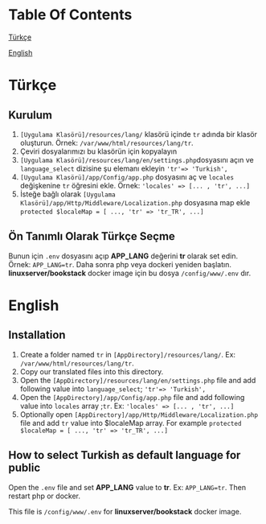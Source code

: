 # Table Of Contents

[Türkçe](#tr)  

[English](#en)  

# Türkçe

<a name="tr"/>


## Kurulum

1. `[Uygulama Klasörü]/resources/lang/` klasörü içinde `tr` adında bir klasör oluşturun. Örnek: `/var/www/html/resources/lang/tr`.
2. Çeviri dosyalarımızı bu klasörün için kopyalayın
3. `[Uygulama Klasörü]/resources/lang/en/settings.php`dosyasını açın ve `language_select` dizisine şu  elemanı ekleyin  `'tr'=> 'Turkish',`
4. `[Uygulama Klasörü]/app/Config/app.php` dosyasını aç ve `locales` değişkenine `tr` öğresini ekle. Örnek:  `'locales' => [... , 'tr', ...]`
5. İsteğe bağlı olarak  `[Uygulama Klasörü]/app/Http/Middleware/Localization.php` dosyasına map ekle `protected $localeMap = [ ..., 'tr' => 'tr_TR', ...]`

## Ön Tanımlı Olarak Türkçe Seçme
Bunun için `.env` dosyasını açıp **APP_LANG** değerini  **tr** olarak set edin. Örnek: `APP_LANG=tr`.
Daha sonra php veya dockeri yeniden başlatın.
**linuxserver/bookstack** docker image için bu dosya `/config/www/.env` dır.



# English

<a name="en"/>


## Installation

1. Create a folder named `tr` in `[AppDirectory]/resources/lang/`. Ex: `/var/www/html/resources/lang/tr`.
2. Copy our translated files into this directory.
3. Open the `[AppDirectory]/resources/lang/en/settings.php` file and add following value into `language_select`;  `'tr'=> 'Turkish',`
4. Open the `[AppDirectory]/app/Config/app.php` file and add following value into `locales` array ;`tr`. Ex:  `'locales' => [... , 'tr', ...]`
5. Optionally  open `[AppDirectory]/app/Http/Middleware/Localization.php` file and add `tr` value  into $localeMap array. For example `protected $localeMap = [ ..., 'tr' => 'tr_TR', ...]`

## How to select Turkish as default language for public

Open the `.env` file and set **APP_LANG**  value to **tr**. Ex: `APP_LANG=tr`.
Then restart php or docker.

This file is  `/config/www/.env`  for **linuxserver/bookstack** docker image.

